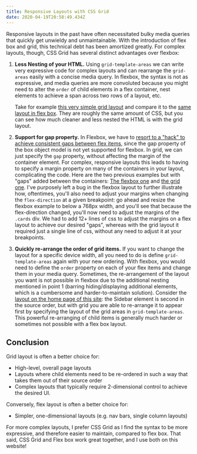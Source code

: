 ```yaml
---
title: Responsive Layouts with CSS Grid
date: 2020-04-19T20:58:49.434Z
---
```

Responsive layouts in the past have often necessitated bulky media queries that quickly get unwieldy and unmaintainable. With the introduction of flex box and grid, this technical debt has been amortized greatly. For complex layouts, though, CSS Grid has several distinct advantages over flexbox:

1. **Less Nesting of your HTML.** Using `grid-template-areas` we can write very expressive code for complex layouts and can rearrange the `grid-areas` easily with a concise media query. In flexbox, the syntax is not as expressive, and media queries are more convoluted because you might need to alter the `order` of child elements in a flex container, nest elements to achieve a span across two rows of a layout, etc.

   Take for example [this very simple grid layout](https://codepen.io/kyoung18/pen/BaoLBZV?editors=1100) and compare it to the [same layout in flex box](https://codepen.io/kyoung18/pen/wvKzwbN). They are roughly the same amount of CSS, but you can see how much cleaner and less nested the HTML is with the grid layout.
2. **Support for gap property.** In Flexbox, we have to [resort to a "hack" to achieve consistent gaps between flex items](https://developer.mozilla.org/en-US/docs/Web/CSS/CSS_Flexible_Box_Layout/Mastering_Wrapping_of_Flex_Items/#Creating_gutters_between_items), since the gap property of the box object model is not yet supported for flexbox. In grid, we can just specify the `gap` property, without affecting the margin of the container element. For complex, responsive layouts this leads to having to specify a margin property on many of the containers in your layout, complicating the code. Here are the two previous examples but with "gaps" added between the containers: [The flexbox one](https://codepen.io/kyoung18/pen/dyYWemd) and [the grid one](https://codepen.io/kyoung18/pen/xxwdjBP). I've purposely left a bug in the flexbox layout to further illustrate how, oftentimes, you'll also need to adjust your margins when changing the `flex-direction` at a given breakpoint: go ahead and resize the flexbox example to below a 768px width, and you'll see that because the flex-direction changed, you'll now need to adjust the margins of the `.cards` div. We had to add 12+ lines of css to adjust the margins on a flex layout to achieve our desired "gaps", whereas with the grid layout it required just a single line of css, without any need to adjust it at your breakpoints.
3. **Quickly re-arrange the order of grid items.** If you want to change the layout for a specific device width, all you need to do is define `grid-template-areas` again with your new ordering. With flexbox, you would need to define the `order` property on each of your flex items and change them in your media query. Sometimes, the re-arrangement of the layout you want is not possible in flexbox due to the additional nesting mentioned in point 1 (barring hiding/displaying additional elements, which is a cumbersome and harder-to-maintain solution). Consider the [layout on the home page of this site](https://github.com/kwyoung11/kyoung.codes/blob/master/src/components/Layout/Home/HomeLayout.tsx#L22-L50): the Sidebar element is second in the source order, but with grid you are able to re-arrange it to appear first by specifying the layout of the grid areas in `grid-template-areas`. This powerful re-arranging of child items is generally much harder or sometimes not possible with a flex box layout.

## Conclusion

Grid layout is often a better choice for:

* High-level, overall page layouts
* Layouts where child elements need to be re-ordered in such a way that takes them out of their source order
* Complex layouts that typically require 2-dimensional control to achieve the desired UI.

Conversely, flex layout is often a better choice for:

* Simpler, one-dimensional layouts (e.g. nav bars, single column layouts)

For more complex layouts, I prefer CSS Grid as I find the syntax to be more expressive, and therefore easier to maintain, compared to flex box. That said, CSS Grid and Flex box work great together, and I use both on this website!